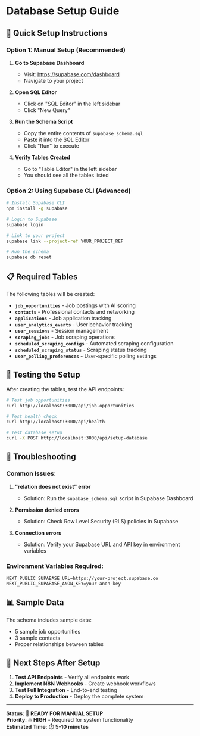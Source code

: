 # Database Setup Guide

## 🎯 **Quick Setup Instructions**

### **Option 1: Manual Setup (Recommended)**

1. **Go to Supabase Dashboard**
   - Visit: https://supabase.com/dashboard
   - Navigate to your project

2. **Open SQL Editor**
   - Click on "SQL Editor" in the left sidebar
   - Click "New Query"

3. **Run the Schema Script**
   - Copy the entire contents of `supabase_schema.sql`
   - Paste it into the SQL Editor
   - Click "Run" to execute

4. **Verify Tables Created**
   - Go to "Table Editor" in the left sidebar
   - You should see all the tables listed

### **Option 2: Using Supabase CLI (Advanced)**

```bash
# Install Supabase CLI
npm install -g supabase

# Login to Supabase
supabase login

# Link to your project
supabase link --project-ref YOUR_PROJECT_REF

# Run the schema
supabase db reset
```

## 📋 **Required Tables**

The following tables will be created:

- **`job_opportunities`** - Job postings with AI scoring
- **`contacts`** - Professional contacts and networking
- **`applications`** - Job application tracking
- **`user_analytics_events`** - User behavior tracking
- **`user_sessions`** - Session management
- **`scraping_jobs`** - Job scraping operations
- **`scheduled_scraping_configs`** - Automated scraping configuration
- **`scheduled_scraping_status`** - Scraping status tracking
- **`user_polling_preferences`** - User-specific polling settings

## 🧪 **Testing the Setup**

After creating the tables, test the API endpoints:

```bash
# Test job opportunities
curl http://localhost:3000/api/job-opportunities

# Test health check
curl http://localhost:3000/api/health

# Test database setup
curl -X POST http://localhost:3000/api/setup-database
```

## 🔧 **Troubleshooting**

### **Common Issues:**

1. **"relation does not exist" error**
   - Solution: Run the `supabase_schema.sql` script in Supabase Dashboard

2. **Permission denied errors**
   - Solution: Check Row Level Security (RLS) policies in Supabase

3. **Connection errors**
   - Solution: Verify your Supabase URL and API key in environment variables

### **Environment Variables Required:**

```env
NEXT_PUBLIC_SUPABASE_URL=https://your-project.supabase.co
NEXT_PUBLIC_SUPABASE_ANON_KEY=your-anon-key
```

## 📊 **Sample Data**

The schema includes sample data:
- 5 sample job opportunities
- 3 sample contacts
- Proper relationships between tables

## 🚀 **Next Steps After Setup**

1. **Test API Endpoints** - Verify all endpoints work
2. **Implement N8N Webhooks** - Create webhook workflows
3. **Test Full Integration** - End-to-end testing
4. **Deploy to Production** - Deploy the complete system

---

**Status**: 🚧 **READY FOR MANUAL SETUP**  
**Priority**: 🔥 **HIGH** - Required for system functionality  
**Estimated Time**: ⏱️ **5-10 minutes**
